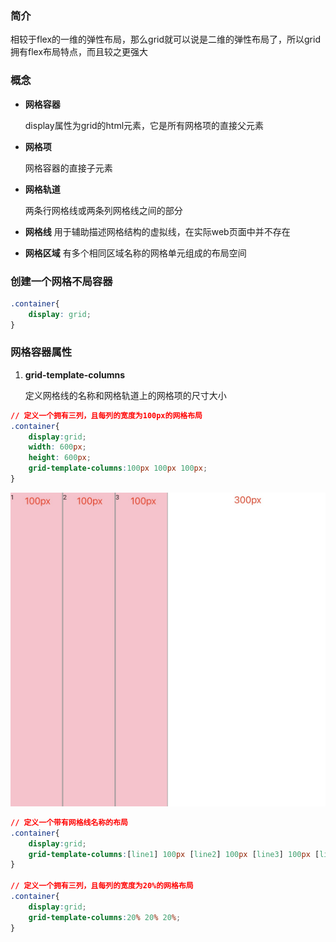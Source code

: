 ### 简介
相较于flex的一维的弹性布局，那么grid就可以说是二维的弹性布局了，所以grid拥有flex布局特点，而且较之更强大
### 概念
- **网格容器**
  
  display属性为grid的html元素，它是所有网格项的直接父元素
- **网格项**
  
  网格容器的直接子元素
- **网格轨道**

  两条行网格线或两条列网格线之间的部分
- **网格线**
  用于辅助描述网格结构的虚拟线，在实际web页面中并不存在
- **网格区域**
  有多个相同区域名称的网格单元组成的布局空间

### 创建一个网格不局容器
```css
.container{
    display: grid;
}
```
### 网格容器属性

1. **grid-template-columns**
   
   定义网格线的名称和网格轨道上的网格项的尺寸大小

```css
// 定义一个拥有三列，且每列的宽度为100px的网格布局
.container{
    display:grid;
    width: 600px;
    height: 600px;
    grid-template-columns:100px 100px 100px;
}
```
![](./img/1.jpg)

```css
// 定义一个带有网格线名称的布局
.container{
    display:grid;
    grid-template-columns:[line1] 100px [line2] 100px [line3] 100px [line4];
}

// 定义一个拥有三列，且每列的宽度为20%的网格布局
.container{
    display:grid;
    grid-template-columns:20% 20% 20%;
}
```
